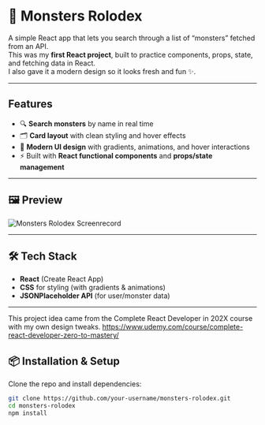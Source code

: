 # 👾 Monsters Rolodex  

A simple React app that lets you search through a list of “monsters” fetched from an API.  
This was my **first React project**, built to practice components, props, state, and fetching data in React.  
I also gave it a modern design so it looks fresh and fun ✨.  

---

##  Features  
- 🔍 **Search monsters** by name in real time  
- 🗂️ **Card layout** with clean styling and hover effects  
- 🎨 **Modern UI design** with gradients, animations, and hover interactions  
- ⚡ Built with **React functional components** and **props/state management**  

---

## 🖼️ Preview  

![Monsters Rolodex Screenrecord](https://drive.google.com/file/d/1oTf6lS9urfg0WbYAGzK11_NECrcIsSf9/view?usp=sharing)  

---

## 🛠️ Tech Stack  
- **React** (Create React App)  
- **CSS** for styling (with gradients & animations)  
- **JSONPlaceholder API** (for user/monster data)  

---
This project idea came from the Complete React Developer in 202X course with my own design tweaks.
https://www.udemy.com/course/complete-react-developer-zero-to-mastery/

## 📦 Installation & Setup  

Clone the repo and install dependencies:  
```bash
git clone https://github.com/your-username/monsters-rolodex.git
cd monsters-rolodex
npm install
